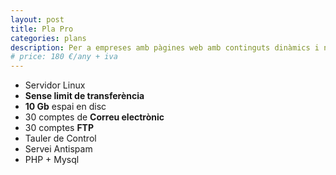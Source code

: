 ```yaml
---
layout: post
title: Pla Pro
categories: plans
description: Per a empreses amb pàgines web amb continguts dinàmics i necessitats de comunicació en xarxa.
# price: 180 €/any + iva
---
```


+ Servidor Linux
+ **Sense limit de transferència**
+ **10 Gb** espai en disc
+ 30 comptes de **Correu electrònic**
+ 30 comptes **FTP**
+ Tauler de Control
+ Servei Antispam
+ PHP + Mysql